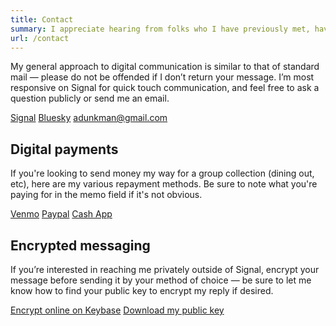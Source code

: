 ```yaml
---
title: Contact
summary: I appreciate hearing from folks who I have previously met, have been impacted by my work, and people in the DC tech community or are engaged in service to the public.
url: /contact
---
```


My general approach to digital communication is similar to that of standard mail — please do not be offended if I don’t return your message. I’m most responsive on Signal for quick touch communication, and feel free to ask a question publicly or send me an email.

<div class="button-group">
  <a href="https://signal.me/#eu/vikdo24eYt-S6ga5ZyIh8ycnYq_myMH79Mc8MKdBUmV1nAMdd6dC6onh_Pe5uzB1" class="button button-primary" target="_blank" rel="noopener">Signal</a>
  <a href="https://bsky.app/profile/dunkman.me" class="button" target="_blank" rel="noopener">Bluesky</a>
  <a href="mailto:adunkman@gmail.com" class="button button-link">adunkman@gmail.com</a>
</div>

## Digital payments

If you're looking to send money my way for a group collection (dining out, etc), here are my various repayment methods. Be sure to note what you're paying for in the memo field if it's not obvious.

<div class="button-group">
  <a href="https://account.venmo.com/payment-link?recipients=adunkman&txn=pay" class="button button-primary" target="_blank" rel="noopener">Venmo</a>
  <a href="https://paypal.me/adunkman" class="button" target="_blank" rel="noopener">Paypal</a>
  <a href="https://cash.app/$adunkman" class="button" target="_blank" rel="noopener">Cash App</a>
</div>

## Encrypted messaging

If you’re interested in reaching me privately outside of Signal, encrypt your message before sending it by your method of choice — be sure to let me know how to find your public key to encrypt my reply if desired.

<div class="button-group">
  <a href="https://keybase.io/encrypt#adunkman" class="button button-primary">Encrypt online on Keybase</a>
  <a href="/key.asc" class="button button-link" download>Download my public key</a>
</div>
